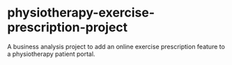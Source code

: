 # physiotherapy-exercise-prescription-project
A business analysis project to add an online exercise prescription feature to a physiotherapy patient portal.
